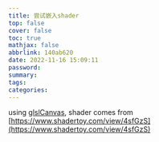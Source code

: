 ```yaml
---
title: 尝试嵌入shader
top: false
cover: false
toc: true
mathjax: false
abbrlink: 140ab620
date: 2022-11-16 15:09:11
password:
summary:
tags:
categories:
---
```


using [glslCanvas](https://github.com/patriciogonzalezvivo/glslCanvas), shader comes from [https://www.shadertoy.com/view/4sfGzS](https://www.shadertoy.com/view/4sfGzS)

<script type="text/javascript" src="https://rawgit.com/patriciogonzalezvivo/glslCanvas/master/dist/GlslCanvas.js"></script>
<canvas class="glslCanvas" data-fragment-url="/glsl/shaders/shader.frag" width="500" height="500"></canvas>